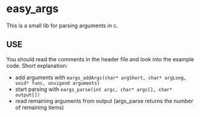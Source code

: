 # easy_args

This is a small lib for parsing arguments in c.

## USE

You should read the comments in the header file and look into the example code.
Short explanation:

* add arguments with ``` eargs_addArgs(char* argShort, char* argLong, void* func, unsigend arguments) ```
* start parsing with ``` eargs_parse(int argc, char* argc[], char* output[]) ```
* read remaining arguments from output (args_parse returns the number of remaining items)
